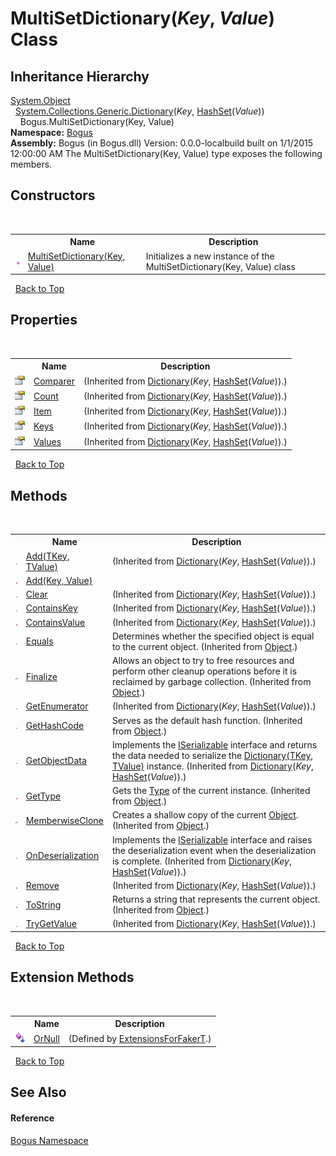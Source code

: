 # MultiSetDictionary(*Key*, *Value*) Class
 


## Inheritance Hierarchy
<a href="http://msdn2.microsoft.com/en-us/library/e5kfa45b" target="_blank">System.Object</a><br />&nbsp;&nbsp;<a href="http://msdn2.microsoft.com/en-us/library/xfhwa508" target="_blank">System.Collections.Generic.Dictionary</a>(*Key*, <a href="http://msdn2.microsoft.com/en-us/library/bb359438" target="_blank">HashSet</a>(*Value*))<br />&nbsp;&nbsp;&nbsp;&nbsp;Bogus.MultiSetDictionary(Key, Value)<br />
**Namespace:**&nbsp;<a href="N_Bogus">Bogus</a><br />**Assembly:**&nbsp;Bogus (in Bogus.dll) Version: 0.0.0-localbuild built on 1/1/2015 12:00:00 AM
The MultiSetDictionary(Key, Value) type exposes the following members.


## Constructors
&nbsp;<table><tr><th></th><th>Name</th><th>Description</th></tr><tr><td>![Public method](media/pubmethod.gif "Public method")</td><td><a href="M_Bogus_MultiSetDictionary_2__ctor">MultiSetDictionary(Key, Value)</a></td><td>
Initializes a new instance of the MultiSetDictionary(Key, Value) class</td></tr></table>&nbsp;
<a href="#multisetdictionary(*key*,-*value*)-class">Back to Top</a>

## Properties
&nbsp;<table><tr><th></th><th>Name</th><th>Description</th></tr><tr><td>![Public property](media/pubproperty.gif "Public property")</td><td><a href="http://msdn2.microsoft.com/en-us/library/ms132092" target="_blank">Comparer</a></td><td> (Inherited from <a href="http://msdn2.microsoft.com/en-us/library/xfhwa508" target="_blank">Dictionary</a>(*Key*, <a href="http://msdn2.microsoft.com/en-us/library/bb359438" target="_blank">HashSet</a>(*Value*)).)</td></tr><tr><td>![Public property](media/pubproperty.gif "Public property")</td><td><a href="http://msdn2.microsoft.com/en-us/library/zhcy256f" target="_blank">Count</a></td><td> (Inherited from <a href="http://msdn2.microsoft.com/en-us/library/xfhwa508" target="_blank">Dictionary</a>(*Key*, <a href="http://msdn2.microsoft.com/en-us/library/bb359438" target="_blank">HashSet</a>(*Value*)).)</td></tr><tr><td>![Public property](media/pubproperty.gif "Public property")</td><td><a href="http://msdn2.microsoft.com/en-us/library/9tee9ht2" target="_blank">Item</a></td><td> (Inherited from <a href="http://msdn2.microsoft.com/en-us/library/xfhwa508" target="_blank">Dictionary</a>(*Key*, <a href="http://msdn2.microsoft.com/en-us/library/bb359438" target="_blank">HashSet</a>(*Value*)).)</td></tr><tr><td>![Public property](media/pubproperty.gif "Public property")</td><td><a href="http://msdn2.microsoft.com/en-us/library/yt2fy5zk" target="_blank">Keys</a></td><td> (Inherited from <a href="http://msdn2.microsoft.com/en-us/library/xfhwa508" target="_blank">Dictionary</a>(*Key*, <a href="http://msdn2.microsoft.com/en-us/library/bb359438" target="_blank">HashSet</a>(*Value*)).)</td></tr><tr><td>![Public property](media/pubproperty.gif "Public property")</td><td><a href="http://msdn2.microsoft.com/en-us/library/ekcfxy3x" target="_blank">Values</a></td><td> (Inherited from <a href="http://msdn2.microsoft.com/en-us/library/xfhwa508" target="_blank">Dictionary</a>(*Key*, <a href="http://msdn2.microsoft.com/en-us/library/bb359438" target="_blank">HashSet</a>(*Value*)).)</td></tr></table>&nbsp;
<a href="#multisetdictionary(*key*,-*value*)-class">Back to Top</a>

## Methods
&nbsp;<table><tr><th></th><th>Name</th><th>Description</th></tr><tr><td>![Public method](media/pubmethod.gif "Public method")</td><td><a href="http://msdn2.microsoft.com/en-us/library/k7z0zy8k" target="_blank">Add(TKey, TValue)</a></td><td> (Inherited from <a href="http://msdn2.microsoft.com/en-us/library/xfhwa508" target="_blank">Dictionary</a>(*Key*, <a href="http://msdn2.microsoft.com/en-us/library/bb359438" target="_blank">HashSet</a>(*Value*)).)</td></tr><tr><td>![Public method](media/pubmethod.gif "Public method")</td><td><a href="M_Bogus_MultiSetDictionary_2_Add">Add(Key, Value)</a></td><td /></tr><tr><td>![Public method](media/pubmethod.gif "Public method")</td><td><a href="http://msdn2.microsoft.com/en-us/library/b5txwy7s" target="_blank">Clear</a></td><td> (Inherited from <a href="http://msdn2.microsoft.com/en-us/library/xfhwa508" target="_blank">Dictionary</a>(*Key*, <a href="http://msdn2.microsoft.com/en-us/library/bb359438" target="_blank">HashSet</a>(*Value*)).)</td></tr><tr><td>![Public method](media/pubmethod.gif "Public method")</td><td><a href="http://msdn2.microsoft.com/en-us/library/kw5aaea4" target="_blank">ContainsKey</a></td><td> (Inherited from <a href="http://msdn2.microsoft.com/en-us/library/xfhwa508" target="_blank">Dictionary</a>(*Key*, <a href="http://msdn2.microsoft.com/en-us/library/bb359438" target="_blank">HashSet</a>(*Value*)).)</td></tr><tr><td>![Public method](media/pubmethod.gif "Public method")</td><td><a href="http://msdn2.microsoft.com/en-us/library/a63811ah" target="_blank">ContainsValue</a></td><td> (Inherited from <a href="http://msdn2.microsoft.com/en-us/library/xfhwa508" target="_blank">Dictionary</a>(*Key*, <a href="http://msdn2.microsoft.com/en-us/library/bb359438" target="_blank">HashSet</a>(*Value*)).)</td></tr><tr><td>![Public method](media/pubmethod.gif "Public method")</td><td><a href="http://msdn2.microsoft.com/en-us/library/bsc2ak47" target="_blank">Equals</a></td><td>
Determines whether the specified object is equal to the current object.
 (Inherited from <a href="http://msdn2.microsoft.com/en-us/library/e5kfa45b" target="_blank">Object</a>.)</td></tr><tr><td>![Protected method](media/protmethod.gif "Protected method")</td><td><a href="http://msdn2.microsoft.com/en-us/library/4k87zsw7" target="_blank">Finalize</a></td><td>
Allows an object to try to free resources and perform other cleanup operations before it is reclaimed by garbage collection.
 (Inherited from <a href="http://msdn2.microsoft.com/en-us/library/e5kfa45b" target="_blank">Object</a>.)</td></tr><tr><td>![Public method](media/pubmethod.gif "Public method")</td><td><a href="http://msdn2.microsoft.com/en-us/library/9c6ftx8b" target="_blank">GetEnumerator</a></td><td> (Inherited from <a href="http://msdn2.microsoft.com/en-us/library/xfhwa508" target="_blank">Dictionary</a>(*Key*, <a href="http://msdn2.microsoft.com/en-us/library/bb359438" target="_blank">HashSet</a>(*Value*)).)</td></tr><tr><td>![Public method](media/pubmethod.gif "Public method")</td><td><a href="http://msdn2.microsoft.com/en-us/library/zdee4b3y" target="_blank">GetHashCode</a></td><td>
Serves as the default hash function.
 (Inherited from <a href="http://msdn2.microsoft.com/en-us/library/e5kfa45b" target="_blank">Object</a>.)</td></tr><tr><td>![Public method](media/pubmethod.gif "Public method")</td><td><a href="http://msdn2.microsoft.com/en-us/library/yy8be3bb" target="_blank">GetObjectData</a></td><td>
Implements the <a href="http://msdn2.microsoft.com/en-us/library/wf4375ks" target="_blank">ISerializable</a> interface and returns the data needed to serialize the <a href="http://msdn2.microsoft.com/en-us/library/xfhwa508" target="_blank">Dictionary(TKey, TValue)</a> instance.
 (Inherited from <a href="http://msdn2.microsoft.com/en-us/library/xfhwa508" target="_blank">Dictionary</a>(*Key*, <a href="http://msdn2.microsoft.com/en-us/library/bb359438" target="_blank">HashSet</a>(*Value*)).)</td></tr><tr><td>![Public method](media/pubmethod.gif "Public method")</td><td><a href="http://msdn2.microsoft.com/en-us/library/dfwy45w9" target="_blank">GetType</a></td><td>
Gets the <a href="http://msdn2.microsoft.com/en-us/library/42892f65" target="_blank">Type</a> of the current instance.
 (Inherited from <a href="http://msdn2.microsoft.com/en-us/library/e5kfa45b" target="_blank">Object</a>.)</td></tr><tr><td>![Protected method](media/protmethod.gif "Protected method")</td><td><a href="http://msdn2.microsoft.com/en-us/library/57ctke0a" target="_blank">MemberwiseClone</a></td><td>
Creates a shallow copy of the current <a href="http://msdn2.microsoft.com/en-us/library/e5kfa45b" target="_blank">Object</a>.
 (Inherited from <a href="http://msdn2.microsoft.com/en-us/library/e5kfa45b" target="_blank">Object</a>.)</td></tr><tr><td>![Public method](media/pubmethod.gif "Public method")</td><td><a href="http://msdn2.microsoft.com/en-us/library/t71h85y4" target="_blank">OnDeserialization</a></td><td>
Implements the <a href="http://msdn2.microsoft.com/en-us/library/wf4375ks" target="_blank">ISerializable</a> interface and raises the deserialization event when the deserialization is complete.
 (Inherited from <a href="http://msdn2.microsoft.com/en-us/library/xfhwa508" target="_blank">Dictionary</a>(*Key*, <a href="http://msdn2.microsoft.com/en-us/library/bb359438" target="_blank">HashSet</a>(*Value*)).)</td></tr><tr><td>![Public method](media/pubmethod.gif "Public method")</td><td><a href="http://msdn2.microsoft.com/en-us/library/kabs04ac" target="_blank">Remove</a></td><td> (Inherited from <a href="http://msdn2.microsoft.com/en-us/library/xfhwa508" target="_blank">Dictionary</a>(*Key*, <a href="http://msdn2.microsoft.com/en-us/library/bb359438" target="_blank">HashSet</a>(*Value*)).)</td></tr><tr><td>![Public method](media/pubmethod.gif "Public method")</td><td><a href="http://msdn2.microsoft.com/en-us/library/7bxwbwt2" target="_blank">ToString</a></td><td>
Returns a string that represents the current object.
 (Inherited from <a href="http://msdn2.microsoft.com/en-us/library/e5kfa45b" target="_blank">Object</a>.)</td></tr><tr><td>![Public method](media/pubmethod.gif "Public method")</td><td><a href="http://msdn2.microsoft.com/en-us/library/bb347013" target="_blank">TryGetValue</a></td><td> (Inherited from <a href="http://msdn2.microsoft.com/en-us/library/xfhwa508" target="_blank">Dictionary</a>(*Key*, <a href="http://msdn2.microsoft.com/en-us/library/bb359438" target="_blank">HashSet</a>(*Value*)).)</td></tr></table>&nbsp;
<a href="#multisetdictionary(*key*,-*value*)-class">Back to Top</a>

## Extension Methods
&nbsp;<table><tr><th></th><th>Name</th><th>Description</th></tr><tr><td>![Public Extension Method](media/pubextension.gif "Public Extension Method")</td><td><a href="M_Bogus_Extensions_ExtensionsForFakerT_OrNull">OrNull</a></td><td> (Defined by <a href="T_Bogus_Extensions_ExtensionsForFakerT">ExtensionsForFakerT</a>.)</td></tr></table>&nbsp;
<a href="#multisetdictionary(*key*,-*value*)-class">Back to Top</a>

## See Also


#### Reference
<a href="N_Bogus">Bogus Namespace</a><br />